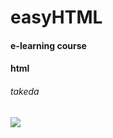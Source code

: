 # easyHTML
#### e-learning course
#### html
###### takeda
<img src="https://live.staticflickr.com/65535/50387764233_3757c71fcb_o.png">
